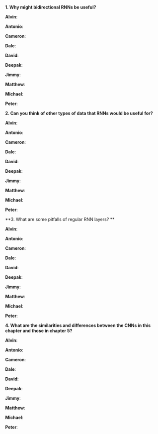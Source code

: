 **1. Why might bidirectional RNNs be useful?**
  
**Alvin**: 

**Antonio**:

**Cameron**:

**Dale**:

**David**:

**Deepak**:

**Jimmy**: 

**Matthew**:
  
**Michael**: 
  
**Peter**:
  
**2. Can you think of other types of data that RNNs would be useful for?**
  
**Alvin**: 

**Antonio**:

**Cameron**:

**Dale**:

**David**:

**Deepak**:

**Jimmy**: 

**Matthew**:
  
**Michael**: 
  
**Peter**:

**3. What are some pitfalls of regular RNN layers? **

**Alvin**: 

**Antonio**:

**Cameron**:

**Dale**:

**David**:

**Deepak**:

**Jimmy**: 

**Matthew**:
  
**Michael**: 
  
**Peter**:

**4. What are the similarities and differences between the CNNs in this chapter and those in chapter 5?**

**Alvin**: 

**Antonio**:

**Cameron**:

**Dale**:

**David**:

**Deepak**:

**Jimmy**: 

**Matthew**:
  
**Michael**: 
  
**Peter**: